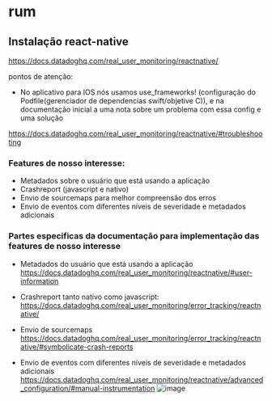 # rum

## Instalação react-native
https://docs.datadoghq.com/real_user_monitoring/reactnative/

pontos de atenção:
 - No aplicativo para IOS nós usamos use_frameworks! (configuração do Podfile(gerenciador de dependencias swift/objetive C)), e na documentação inicial a uma nota sobre um problema com essa config e uma solução 
 
 https://docs.datadoghq.com/real_user_monitoring/reactnative/#troubleshooting
 
 ### Features de nosso interesse:
 - Metadados sobre o usuário que está usando a aplicação
 - Crashreport (javascript e nativo)
 - Envio de sourcemaps para melhor compreensão dos erros
 - Envio de eventos com diferentes níveis de severidade e metadados adicionais
 
 ### Partes especificas da documentação para implementação das features de nosso interesse
 
 - Metadados do usuário que está usando a aplicação
 https://docs.datadoghq.com/real_user_monitoring/reactnative/#user-information
 
 - Crashreport
 tanto nativo como javascript: https://docs.datadoghq.com/real_user_monitoring/error_tracking/reactnative/
 
 - Envio de sourcemaps
 https://docs.datadoghq.com/real_user_monitoring/error_tracking/reactnative/#symbolicate-crash-reports
 
 - Envio de eventos com diferentes níveis de severidade e metadados adicionais
 https://docs.datadoghq.com/real_user_monitoring/reactnative/advanced_configuration/#manual-instrumentation
 ![image](https://user-images.githubusercontent.com/9970959/227126171-439b8510-6beb-4780-b3c7-d82222c5dd83.png)
